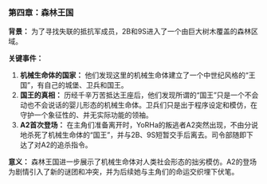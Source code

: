 ### 第四章：森林王国

**背景：**
为了寻找失联的抵抗军成员，2B和9S进入了一个由巨大树木覆盖的森林区域。

**关键事件：**
1.  **机械生命体的国家：** 他们发现这里的机械生命体建立了一个中世纪风格的“王国”，有自己的城堡、卫兵和国王。
2.  **国王的真相：** 历经千辛万苦抵达王座后，他们发现所谓的“国王”只是一个不会动也不会说话的婴儿形态的机械生命体。卫兵们只是出于程序设定和模仿，在守护一个象征性的、并无实际功能的领袖。
3.  **A2首次登场：** 在主角们准备离开时，YoRHa的叛逃者A2突然出现，不由分说地杀死了机械生命体的“国王”，并与2B、9S短暂交手后离去。司令部随即下达了对A2的追杀指令。

**意义：**
森林王国进一步展示了机械生命体对人类社会形态的拙劣模仿。A2的登场为剧情引入了新的谜团和冲突，并为后续她与主角们的命运交织埋下伏笔。